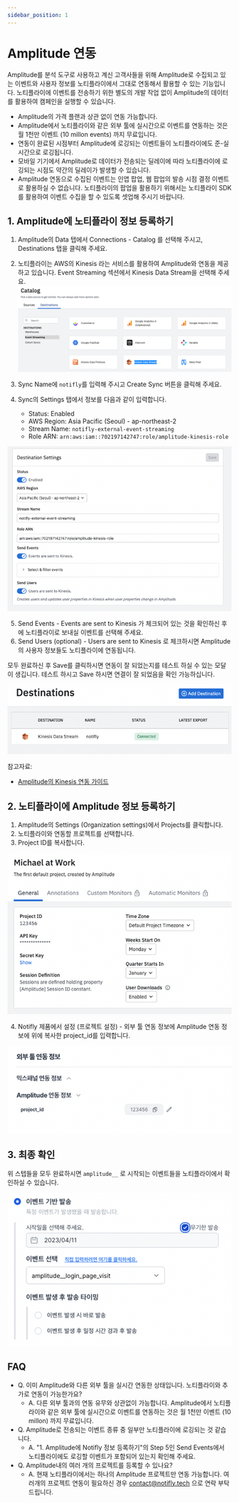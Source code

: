 ```yaml
---
sidebar_position: 1
---
```


# Amplitude 연동

Amplitude를 분석 도구로 사용하고 계신 고객사들을 위해 Amplitude로 수집되고 있는 이벤트와 사용자 정보를 노티플라이에서 그대로 연동해서 활용할 수 있는 기능입니다. 노티플라이에 이벤트를 전송하기 위한 별도의 개발 작업 없이 Amplitude의 데이터를 활용하여 캠페인을 실행할 수 있습니다.

- Amplitude의 가격 플랜과 상관 없이 연동 가능합니다.
- Amplitude에서 노티플라이와 같은 외부 툴에 실시간으로 이벤트를 연동하는 것은 월 1천만 이벤트 (10 millon events) 까지 무료입니다.
- 연동이 완료된 시점부터 Amplitude에 로깅되는 이벤트들이 노티플라이에도 준-실시간으로 로깅됩니다.
- 모바일 기기에서 Amplitude로 데이터가 전송되는 딜레이에 따라 노티플라이에 로깅되는 시점도 약간의 딜레이가 발생할 수 있습니다.
- Amplitude 연동으로 수집된 이벤트는 인앱 팝업, 웹 팝업의 발송 시점 결정 이벤트로 활용하실 수 없습니다. 노티플라이의 팝업을 활용하기 위해서는 노티플라이 SDK를 활용하여 이벤트 수집을 할 수 있도록 셋업해 주시기 바랍니다.

## 1. Amplitude에 노티플라이 정보 등록하기

1. Amplitude의 Data 탭에서 Connections - Catalog 를 선택해 주시고, Destinations 탭을 클릭해 주세요.
2. 노티플라이는 AWS의 Kinesis 라는 서비스를 활용하여 Amplitude와 연동을 제공하고 있습니다. Event Streaming 섹션에서 Kinesis Data Stream을 선택해 주세요.
   ![Amplitude data destinations](./img/amplitude_data_destinations.png)
3. Sync Name에 `notifly`를 입력해 주시고 Create Sync 버튼을 클릭해 주세요.
4. Sync의 Settings 탭에서 정보를 다음과 같이 입력합니다.

   - Status: Enabled
   - AWS Region: Asia Pacific (Seoul) - ap-northeast-2
   - Stream Name: `notifly-external-event-streaming`
   - Role ARN: `arn:aws:iam::702197142747:role/amplitude-kinesis-role`

![Amplitude destination settings](./img/amplitude_destination_settings.png)

5. Send Events - Events are sent to Kinesis 가 체크되어 있는 것을 확인하신 후에 노티플라이로 보내실 이벤트를 선택해 주세요.
6. Send Users (optional) - Users are sent to Kinesis 로 체크하시면 Amplitude의 사용자 정보들도 노티플라이에 연동됩니다.

모두 완료하신 후 Save를 클릭하시면 연동이 잘 되었는지를 테스트 하실 수 있는 모달이 생깁니다. 테스트 하시고 Save 하시면 연결이 잘 되었음을 확인 가능하십니다.

![Verify Kinesis Destnation Setup](./img/verify_kinesis_destination_setup.png)

참고자료:

- [Amplitude의 Kinesis 연동 가이드](https://www.docs.developers.amplitude.com/data/destinations/kinesis-data-stream/)

## 2. 노티플라이에 Amplitude 정보 등록하기

1. Amplitude의 Settings (Organization settings)에서 Projects를 클릭합니다.
2. 노티플라이와 연동할 프로젝트를 선택합니다.
3. Project ID를 복사합니다.

![Amplitude project settings](./img/amplitude_project_settings.png)

4. Notifly 제품에서 설정 (프로젝트 설정) - 외부 툴 연동 정보에 Amplitude 연동 정보에 위에 복사한 project_id를 입력합니다.

![Notifly Amplitude info](./img/notifly_amplitude_info.png)

## 3. 최종 확인

위 스텝들을 모두 완료하시면 `amplitude__` 로 시작되는 이벤트들을 노티플라이에서 확인하실 수 있습니다.

![Verify Notifly Amplitude integration](./img/verify_amplitude_integration_end_to_end.png)

## FAQ

- Q. 이미 Amplitude와 다른 외부 툴을 실시간 연동한 상태입니다. 노티플라이와 추가로 연동이 가능한가요?
  - A. 다른 외부 툴과의 연동 유무와 상관없이 가능합니다. Amplitude에서 노티플라이와 같은 외부 툴에 실시간으로 이벤트를 연동하는 것은 월 1천만 이벤트 (10 millon) 까지 무료입니다.
- Q. Amplitude로 전송되는 이벤트 종류 중 일부만 노티플라이에 로깅되는 것 같습니다.
  - A. "1. Amplitude에 Notifly 정보 등록하기"의 Step 5인 Send Events에서 노티플라이에도 로깅할 이벤트가 포함되어 있는지 확인해 주세요.
- Q. Amplitude내의 여러 개의 프로젝트를 등록할 수 있나요?
  - A. 현재 노티플라이에서는 하나의 Amplitude 프로젝트만 연동 가능합니다. 여러개의 프로젝트 연동이 필요하신 경우 contact@notifly.tech 으로 연락 부탁드립니다.
